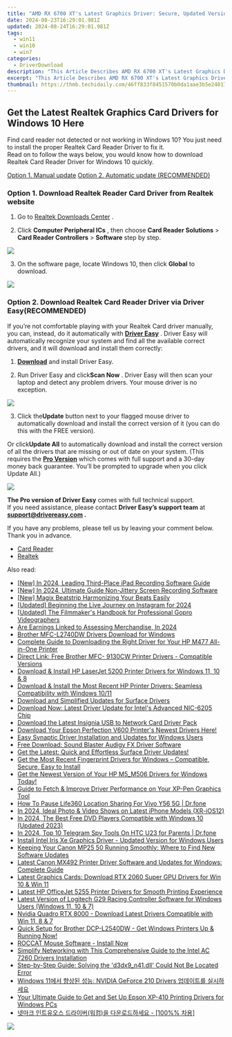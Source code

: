```yaml
---
title: "AMD RX 6700 XT's Latest Graphics Driver: Secure, Updated Version for Windows Users"
date: 2024-08-23T16:29:01.981Z
updated: 2024-08-24T16:29:01.981Z
tags:
  - win11
  - win10
  - win7
categories:
  - DriverDownload
description: "This Article Describes AMD RX 6700 XT's Latest Graphics Driver: Secure, Updated Version for Windows Users"
excerpt: "This Article Describes AMD RX 6700 XT's Latest Graphics Driver: Secure, Updated Version for Windows Users"
thumbnail: https://thmb.techidaily.com/46ff833f8451570b0da1aae3b5e240178f5309a157b985bbd215b7fa3c985379.jpg
---
```


## Get the Latest Realtek Graphics Card Drivers for Windows 10 Here

Find card reader not detected or not working in Windows 10? You just need to install the proper Realtek Card Reader Driver to fix it.  
 Read on to follow the ways below, you would know how to download Realtek Card Reader Driver for Windows 10 quickly.

[Option 1. Manual update](https://tools.techidaily.com/drivereasy/download/)
[Option 2. Automatic update (RECOMMENDED)](https://www.drivereasy.com/knowledge/realtek-card-reader-driver-download-easily-for-windows-10/#2)

### **Option 1\. Download Realtek Reader Card Driver from Realtek website**

 1) Go to [Realtek Downloads Center](http://www.realtek.com/downloads/) .

 2) Click **Computer Peripheral ICs** , then choose **Card Reader Solutions**  \> **Card Reader Controllers**  \> **Software**  step by step.

![](https://images.drivereasy.com/wp-content/uploads/2017/01/11-4.png)

 3) On the software page, locate Windows 10, then click **Global** to download.

![](https://images.drivereasy.com/wp-content/uploads/2017/02/2-8.png)

### **Option 2\. Download Realtek Card Reader Driver via Driver Easy(RECOMMENDED)**

 If you’re not comfortable playing with your Realtek Card driver manually, you can, instead, do it automatically with **[Driver Easy](https://tools.techidaily.com/drivereasy/download/)**  . Driver Easy will automatically recognize your system and find all the available correct drivers, and it will download and install them correctly:

 1) **[Download](https://tools.techidaily.com/drivereasy/download/)**  and install Driver Easy.

 2) Run Driver Easy and click**Scan Now** . Driver Easy will then scan your laptop and detect any problem drivers. Your mouse driver is no exception.

![](https://images.drivereasy.com/wp-content/uploads/2017/02/SCAN.jpg)

 3) Click the**Update** button next to your flagged mouse driver to automatically download and install the correct version of it (you can do this with the FREE version).

 Or click**Update All** to automatically download and install the correct version of all the drivers that are missing or out of date on your system. (This requires the **[Pro Version](https://tools.techidaily.com/drivereasy/download/)**  which comes with full support and a 30-day money back guarantee. You’ll be prompted to upgrade when you click Update All.)

![](https://images.drivereasy.com/wp-content/uploads/2017/02/Realtek-Card-Reader.jpg)

**The Pro version of Driver Easy** comes with full technical support.  
 If you need assistance, please contact **Driver Easy’s support team** at **[support@drivereasy.com](https://tools.techidaily.com/drivereasy/download/) .**

 If you have any problems, please tell us by leaving your comment below. Thank you in advance.

* [Card Reader](https://tools.techidaily.com/drivereasy/download/)
* [Realtek](https://tools.techidaily.com/drivereasy/download/)

<ins class="adsbygoogle"
     style="display:block"
     data-ad-format="autorelaxed"
     data-ad-client="ca-pub-7571918770474297"
     data-ad-slot="1223367746"></ins>



<ins class="adsbygoogle"
     style="display:block"
     data-ad-client="ca-pub-7571918770474297"
     data-ad-slot="8358498916"
     data-ad-format="auto"
     data-full-width-responsive="true"></ins>

<span class="atpl-alsoreadstyle">Also read:</span>
<div><ul>
<li><a href="https://visual-screen-recording.techidaily.com/new-in-2024-leading-third-place-ipad-recording-software-guide/"><u>[New] In 2024, Leading Third-Place iPad Recording Software Guide</u></a></li>
<li><a href="https://remote-screen-capture.techidaily.com/new-in-2024-ultimate-guide-non-jittery-screen-recording-software/"><u>[New] In 2024, Ultimate Guide  Non-Jittery Screen Recording Software</u></a></li>
<li><a href="https://extra-support.techidaily.com/new-magix-beatstrip-harmonizing-your-beats-easily/"><u>[New] Magix Beatstrip  Harmonizing Your Beats Easily</u></a></li>
<li><a href="https://instagram-video-files.techidaily.com/updated-beginning-the-live-journey-on-instagram-for-2024/"><u>[Updated] Beginning the Live Journey on Instagram for 2024</u></a></li>
<li><a href="https://some-approaches.techidaily.com/updated-the-filmmakers-handbook-for-professional-gopro-videographers/"><u>[Updated] The Filmmaker's Handbook for Professional Gopro Videographers</u></a></li>
<li><a href="https://extra-tips.techidaily.com/are-earnings-linked-to-assessing-merchandise-in-2024/"><u>Are Earnings Linked to Assessing Merchandise, In 2024</u></a></li>
<li><a href="https://driver-download.techidaily.com/brother-mfc-l2740dw-drivers-download-for-windows/"><u>Brother MFC-L2740DW Drivers Download for Windows</u></a></li>
<li><a href="https://driver-download.techidaily.com/complete-guide-to-downloading-the-right-driver-for-your-hp-m477-all-in-one-printer/"><u>Complete Guide to Downloading the Right Driver for Your HP M477 All-in-One Printer</u></a></li>
<li><a href="https://driver-download.techidaily.com/direct-link-free-brother-mfc-9130cw-printer-drivers-compatible-versions/"><u>Direct Link: Free Brother MFC- 9130CW Printer Drivers - Compatible Versions</u></a></li>
<li><a href="https://driver-download.techidaily.com/download-and-install-hp-laserjet-5200-printer-drivers-for-windows-11-10-and-8/"><u>Download & Install HP LaserJet 5200 Printer Drivers for Windows 11, 10 & 8</u></a></li>
<li><a href="https://driver-download.techidaily.com/download-and-install-the-most-recent-hp-printer-drivers-seamless-compatibility-with-windows-1011/"><u>Download & Install the Most Recent HP Printer Drivers: Seamless Compatibility with Windows 10/11</u></a></li>
<li><a href="https://driver-download.techidaily.com/download-and-simplified-updates-for-surface-drivers/"><u>Download and Simplified Updates for Surface Drivers</u></a></li>
<li><a href="https://driver-download.techidaily.com/download-now-latest-driver-update-for-intels-advanced-nic-6205-chip/"><u>Download Now: Latest Driver Update for Intel's Advanced NIC-6205 Chip</u></a></li>
<li><a href="https://driver-download.techidaily.com/download-the-latest-insignia-usb-to-network-card-driver-pack/"><u>Download the Latest Insignia USB to Network Card Driver Pack</u></a></li>
<li><a href="https://driver-download.techidaily.com/download-your-epson-perfection-v600-printers-newest-drivers-here/"><u>Download Your Epson Perfection V600 Printer's Newest Drivers Here!</u></a></li>
<li><a href="https://driver-download.techidaily.com/easy-synaptic-driver-installation-and-updates-for-windows-users/"><u>Easy Synaptic Driver Installation and Updates for Windows Users</u></a></li>
<li><a href="https://driver-download.techidaily.com/1722974396415-free-download-sound-blaster-audigy-fx-driver-software/"><u>Free Download: Sound Blaster Audigy FX Driver Software</u></a></li>
<li><a href="https://driver-download.techidaily.com/1722971490964-get-the-latest-quick-and-effortless-surface-driver-updates/"><u>Get the Latest: Quick and Effortless Surface Driver Updates!</u></a></li>
<li><a href="https://driver-download.techidaily.com/get-the-most-recent-fingerprint-drivers-for-windows-compatible-secure-easy-to-install/"><u>Get the Most Recent Fingerprint Drivers for Windows – Compatible, Secure, Easy to Install</u></a></li>
<li><a href="https://driver-download.techidaily.com/get-the-newest-version-of-your-hp-m5m506-drivers-for-windows-today/"><u>Get the Newest Version of Your HP M5_M506 Drivers for Windows Today!</u></a></li>
<li><a href="https://driver-download.techidaily.com/guide-to-fetch-and-improve-driver-performance-on-your-xp-pen-graphics-tool/"><u>Guide to Fetch & Improve Driver Performance on Your XP-Pen Graphics Tool</u></a></li>
<li><a href="https://location-social.techidaily.com/how-to-pause-life360-location-sharing-for-vivo-y56-5g-drfone-by-drfone-virtual-android/"><u>How To Pause Life360 Location Sharing For Vivo Y56 5G | Dr.fone</u></a></li>
<li><a href="https://some-knowledge.techidaily.com/in-2024-ideal-photo-and-video-shows-on-latest-iphone-models-xr-ios12/"><u>In 2024, Ideal Photo & Video Shows on Latest iPhone Models (XR-iOS12)</u></a></li>
<li><a href="https://ai-driven-video-production.techidaily.com/in-2024-the-best-free-dvd-players-compatible-with-windows-10-updated-2023/"><u>In 2024, The Best Free DVD Players Compatible with Windows 10 (Updated 2023)</u></a></li>
<li><a href="https://android-location-track.techidaily.com/in-2024-top-10-telegram-spy-tools-on-htc-u23-for-parents-drfone-by-drfone-virtual-android/"><u>In 2024, Top 10 Telegram Spy Tools On HTC U23 for Parents | Dr.fone</u></a></li>
<li><a href="https://driver-download.techidaily.com/install-intel-iris-xe-graphics-driver-updated-version-for-windows-users/"><u>Install Intel Iris Xe Graphics Driver - Updated Version for Windows Users</u></a></li>
<li><a href="https://driver-download.techidaily.com/keeping-your-canon-mp25-50-running-smoothly-where-to-find-new-software-updates/"><u>Keeping Your Canon MP25 50 Running Smoothly: Where to Find New Software Updates</u></a></li>
<li><a href="https://driver-download.techidaily.com/latest-canon-mx492-printer-driver-software-and-updates-for-windows-complete-guide/"><u>Latest Canon MX492 Printer Driver Software and Updates for Windows: Complete Guide</u></a></li>
<li><a href="https://driver-download.techidaily.com/latest-graphics-cards-download-rtx-2060-super-gpu-drivers-for-win-10-and-win-11/"><u>Latest Graphics Cards: Download RTX 2060 Super GPU Drivers for Win 10 & Win 11</u></a></li>
<li><a href="https://driver-download.techidaily.com/latest-hp-officejet-5255-printer-drivers-for-smooth-printing-experience/"><u>Latest HP OfficeJet 5255 Printer Drivers for Smooth Printing Experience</u></a></li>
<li><a href="https://driver-download.techidaily.com/latest-version-of-logitech-g29-racing-controller-software-for-windows-users-windows-11-10-and-7/"><u>Latest Version of Logitech G29 Racing Controller Software for Windows Users (Windows 11, 10 & 7)</u></a></li>
<li><a href="https://driver-download.techidaily.com/nvidia-quadro-rtx-8000-download-latest-drivers-compatible-with-win-11-8-and-7/"><u>Nvidia Quadro RTX 8000 - Download Latest Drivers Compatible with Win 11, 8 & 7</u></a></li>
<li><a href="https://driver-download.techidaily.com/quick-setup-for-brother-dcp-l2540dw-get-windows-printers-up-and-running-now/"><u>Quick Setup for Brother DCP-L2540DW - Get Windows Printers Up & Running Now!</u></a></li>
<li><a href="https://driver-download.techidaily.com/1722963275885-roccat-mouse-software-install-now/"><u>ROCCAT Mouse Software - Install Now</u></a></li>
<li><a href="https://driver-download.techidaily.com/simplify-networking-with-this-comprehensive-guide-to-the-intel-ac-7260-drivers-installation/"><u>Simplify Networking with This Comprehensive Guide to the Intel AC 7260 Drivers Installation</u></a></li>
<li><a href="https://technical-tips.techidaily.com/step-by-step-guide-solving-the-d3dx9n41dll-could-not-be-located-error/"><u>Step-by-Step Guide: Solving the 'd3dx9_n41.dll' Could Not Be Located Error</u></a></li>
<li><a href="https://driver-download.techidaily.com/1722974684477-windows-11-nvidia-geforce-210-drivers/"><u>Windows 11에서 향상된 성능: NVIDIA GeForce 210 Drivers 업데이트를 실시하세요</u></a></li>
<li><a href="https://driver-download.techidaily.com/your-ultimate-guide-to-get-and-set-up-epson-xp-410-printing-drivers-for-windows-pcs/"><u>Your Ultimate Guide to Get and Set Up Epson XP-410 Printing Drivers for Windows PCs</u></a></li>
<li><a href="https://driver-download.techidaily.com/100/"><u>넷마크 인트유오스 드라이버(워컴)을 다운로드하세요 - [100%% 차용]</u></a></li>
</ul></div>

<!-- affiliate ads begin -->
<a href="https://shop.manycam.com/order/checkout.php?PRODS=17729331&QTY=1&AFFILIATE=108875&CART=1"><img src="https://secure.avangate.com/images/merchant/8230bea7d54bcdf99cdfe85cb07313d5/mcaffbanner600x500.png" border="0"></a>
<!-- affiliate ads end -->
